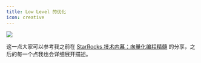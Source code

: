 ```yaml
---
title: Low Level 的优化
icon: creative
---
```


![](https://blog.bcmeng.com/post/media/16795404287791/16806931217044.jpg)

这一点大家可以参考我之前在 [StarRocks 技术内幕：向量化编程精髓](https://mp.weixin.qq.com/s/J6_L6ijaiuuO6FXCa-AW9w) 的分享，之后的每一个点我也会详细展开描述。

